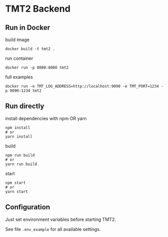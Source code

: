 # TMT2 Backend

## Run in Docker

build image

    docker build -t tmt2 .

run container
    
    docker run -p 8080:8080 tmt2

full examples

    docker run -e TMT_LOG_ADDRESS=http://localhost:9090 -e TMT_PORT=1234 -p 9090:1234 tmt2

## Run directly

install dependencies with npm OR yarn

    npm install
    # or
    yarn install

build

    npm run build
    # or
    yarn run build

start

    npm start
    # or
    yarn start

## Configuration

Just set environment variables before starting TMT2.

See file `.env_example` for all available settings.
